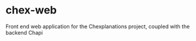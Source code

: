 # chex-web
Front end web application for the Chexplanations project, coupled with the backend Chapi 
